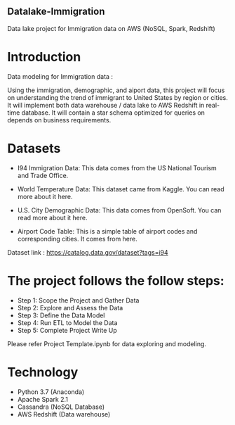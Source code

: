 ## Datalake-Immigration
Data lake project for Immigration data on AWS (NoSQL, Spark, Redshift)

# Introduction

Data modeling for Immigration data :

Using the immigration, demographic, and aiport data, this project will focus on understanding the trend of immigrant to United States by region or cities.  It will implement both data warehouse / data lake to AWS Redshift in real-time database.  It will contain a star schema optimized for queries on depends on business requirements.    

# Datasets

* I94 Immigration Data: This data comes from the US National Tourism and Trade Office.

* World Temperature Data: This dataset came from Kaggle. You can read more about it here.

* U.S. City Demographic Data: This data comes from OpenSoft. You can read more about it here.

* Airport Code Table: This is a simple table of airport codes and corresponding cities. It comes from here.

Dataset link : https://catalog.data.gov/dataset?tags=i94

# The project follows the follow steps:

* Step 1: Scope the Project and Gather Data
* Step 2: Explore and Assess the Data
* Step 3: Define the Data Model
* Step 4: Run ETL to Model the Data
* Step 5: Complete Project Write Up

Please refer Project Template.ipynb for data exploring and modeling.  

# Technology
* Python 3.7 (Anaconda)
* Apache Spark 2.1
* Cassandra (NoSQL Database)
* AWS Redshift (Data warehouse)
